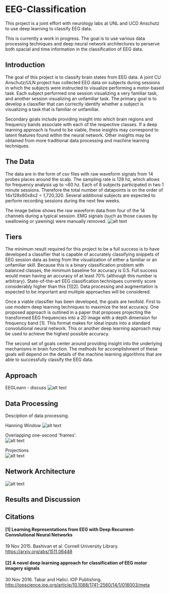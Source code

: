 [//]: # (Image References)

[image1]: ./Pictures/keras_summary.png "keras_summary"
[image2]: ./Pictures/eeg_learn_overview_architecture.png "eeg_learn_overview_architecture"
[image3]: ./Pictures/hanning.png "hanning"
[image4]: ./Pictures/one-second-wave-n-fft.png "one-second-wave-n-fft-2"
[image5]: ./Pictures/projections.png "projections"
[image6]: ./Pictures/four_channels.png "four_channels"


# EEG-Classification
This project is a joint effort with neurology labs at UNL and UCD Anschutz to use deep learning to classify EEG data.

This is currently a work in progress. The goal is to use various data processing techniques and deep neural network architectures to perserve both spacial and time information in the classification of EEG data. 



## Introduction 
The goal of this project is to classify brain states from EEG data. A joint CU Anschutz/ULN project has collected EEG data on subjects during sessions in which the subjects were instructed to visualize performing a motor-based task. Each subject performed one session visualizing a very familiar task, and another session visualizing an unfamiliar task. The primary goal is to develop a classifier that can correctly identify whether a subject is visualizing a task that is familiar or unfamiliar.   

Secondary goals include providing insight into which brain regions and frequency bands associate with each of the respective classes. If a deep learning approach is found to be viable, these insights may correspond to latent features found within the neural network. Other insights may be obtained from more traditional data processing and machine learning techniques.    


## The Data  
The data are in the form of csv files with raw waveform signals from 14 probes places around the scalp. The sampling rate is 128 hz, which allows for frequency analysis up to ~60 hz. Each of 8 subjects participated in two 1 minute sessions. Therefore the total number of datapoints is on the order of 14x128x60x8x2 = 1,720,320. Several additional subjects are expected to perform recording sessions during the next few weeks. 

The image below shows the raw waveform data from four of the 14 channels during a typical session. EMG signals (such as those causes by swallowing or yawning) were manually removed.
![alt text][image6]

## Tiers
The minimum result required for this project to be a full success is to have developed a classifier that is capable of accurately classifying snippets of EEG session data as being from the visualization of either a familiar or an unfamiliar skill. Because this is a binary classification problem with balanced classes, the minimum baseline for accuracy is 0.5. Full success would mean having an accuracy of at least 70% (although this number is arbitrary). State-of-the-art EEG classification techniques currently score considerably higher than this [1][2]. Data processing and augmentation is expected to be important and multiple approaches will be considered.  

Once a viable classifier has been developed, the goals are twofold. First to use modern deep learning techniques to maximize the test accuracy. One proposed approach is outlined in a paper that proposes projecting the transformed EEG frequencies into a 2D image with a depth dimension for frequency band [1]. This format makes for ideal inputs into a standard convolutional neural network. This or another deep learning approach may be used to achieve the highest possible accuracy.    

The  second set of goals center around providing insight into the underlying mechanisms in brain function. The methods for accomplishment of these goals will depend on the details of the machine learning algorithms that are able to successfully classify the EEG data.   

## Approach
EEGLearn - discuss
![alt text][image2]

## Data Processing  
Desciption of data processing.  

Hanning Window
![alt text][image3]

Overlapping one-second 'frames'.  
![alt text][image4]

Projections  
![alt text][image5]

## Network Architecture

![alt text][image1]

## Results and Discussion

## Citations

#### [1] Learning Representations from EEG with Deep Recurrent-Convolutional Neural Networks  ####
19 Nov 2015. Bashivan et al.  Cornell University Library.   
https://arxiv.org/abs/1511.06448


#### [2] A novel deep learning approach for classification of EEG motor imagery signals   ####
30 Nov 2016. Tabar and Halici. IOP Publishing.   
http://iopscience.iop.org/article/10.1088/1741-2560/14/1/016003/meta

